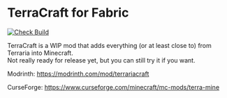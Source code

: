 # TerraCraft for Fabric
[![Check Build](https://github.com/jakeb072001/TerraCraft/workflows/Check%20Build/badge.svg?event=push)](https://github.com/jakeb072001/TerraCraft/actions/workflows/build.yml)

TerraCraft is a WIP mod that adds everything (or at least close to) from Terraria into Minecraft.  
Not really ready for release yet, but you can still try it if you want.


Modrinth: https://modrinth.com/mod/terrariacraft 

CurseForge: https://www.curseforge.com/minecraft/mc-mods/terra-mine 
